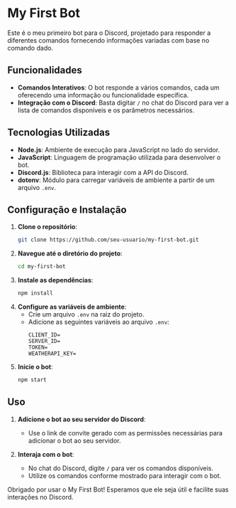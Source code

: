 # My First Bot

Este é o meu primeiro bot para o Discord, projetado para responder a diferentes comandos fornecendo informações variadas com base no comando dado.

## Funcionalidades

- **Comandos Interativos**: O bot responde a vários comandos, cada um oferecendo uma informação ou funcionalidade específica.
- **Integração com o Discord**: Basta digitar `/` no chat do Discord para ver a lista de comandos disponíveis e os parâmetros necessários.

## Tecnologias Utilizadas

- **Node.js**: Ambiente de execução para JavaScript no lado do servidor.
- **JavaScript**: Linguagem de programação utilizada para desenvolver o bot.
- **Discord.js**: Biblioteca para interagir com a API do Discord.
- **dotenv**: Módulo para carregar variáveis de ambiente a partir de um arquivo `.env`.

## Configuração e Instalação

1. **Clone o repositório**:
    ```bash
    git clone https://github.com/seu-usuario/my-first-bot.git
    ```
2. **Navegue até o diretório do projeto**:
    ```bash
    cd my-first-bot
    ```
3. **Instale as dependências**:
    ```bash
    npm install
    ```
4. **Configure as variáveis de ambiente**:
    - Crie um arquivo `.env` na raiz do projeto.
    - Adicione as seguintes variáveis ao arquivo `.env`:
      ```env
      CLIENT_ID=
      SERVER_ID=
      TOKEN=
      WEATHERAPI_KEY=
      ```
5. **Inicie o bot**:
    ```bash
    npm start
    ```

## Uso

1. **Adicione o bot ao seu servidor do Discord**:
    - Use o link de convite gerado com as permissões necessárias para adicionar o bot ao seu servidor.

2. **Interaja com o bot**:
    - No chat do Discord, digite `/` para ver os comandos disponíveis.
    - Utilize os comandos conforme mostrado para interagir com o bot.

Obrigado por usar o My First Bot! Esperamos que ele seja útil e facilite suas interações no Discord.
